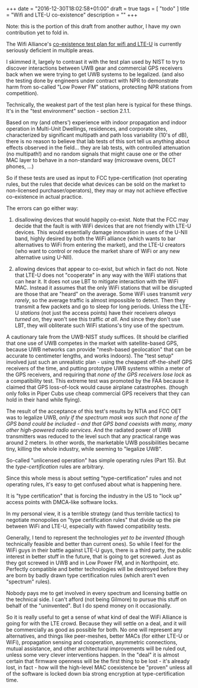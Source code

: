 +++
date = "2016-12-30T18:02:58+01:00"
draft = true
tags = [ "todo" ]
title = "Wifi and LTE-U co-existence"
description = ""
+++

Note: this is the portion of this draft from another author, I have my own contribution yet to fold in.

The Wifi Alliance's [co-existence test plan for wifi and LTE-U](specs/LTE-U-CoexistenceTestPlan_v0.8.4_0.pdf)
is currently seriously deficient in multiple areas.


I skimmed it, largely to contrast it with the test plan used by NIST to try to discover interactions between UWB gear and commercial GPS receivers back when we were trying to get UWB systems to be legalized. (and also the testing done by engineers under contract with NPR to demonstrate harm from so-called "Low Power FM" stations, protecting NPR stations from competition).

Technically, the weakest part of the test plan here is typical for these things. It's in the "test environment" section - section 2.1.1.

Based on my (and others') experience with indoor propagation and indoor operation in Multi-Unit Dwellings, residences, and corporate sites, characterized by significant multipath and path loss variability (10's of dB), there is no reason to believe that lab tests of this sort tell us anything about effects observed in the field... they are lab tests, with controlled attenuation (no multipath!) and no random signals that might cause one or the other MAC layer to behave in a non-standard way (microwave ovens, DECT phones, ...)

So if these tests are used as input to FCC type-certification (not operating rules, but the rules that decide what devices can be sold on the market to non-licensed purchaser/operators), they may or may not achieve effective co-existence in actual practice.



The errors can go either way:



1) disallowing devices that would happily co-exist.  Note that the FCC may decide that the fault is with WiFi devices that are not friendly with LTE-U devices.  This would essentially damage innovation in uses of the U-NII band, highly desired by both the WiFi alliance (which wants to bar alternatives to WiFi from entering the market), and the LTE-U creators (who want to control or reduce the market share of WiFi or any new alternative using U-NII).



2) allowing devices that appear to co-exist, but which in fact do not.  Note that LTE-U does not "cooperate" in any way with the WiFi stations that can hear it.  It does not use LBT to mitigate interaction with the WiFi MAC.  Instead it assumes that the only WiFi stations that will be disrupted are those that are "heard" on the average.  Some WiFi uses transmit *very rarely*, so the average traffic is almost impossible to detect.  Then they transmit a few packets and go to sleep for long periods.  Unless the LTE-U *stations* (not just the access points) have their receivers *always turned on*, they won't see this traffic *at all*.  And since they don't use LBT, they will obliterate such WiFi stations's tiny use of the spectrum.

A cautionary tale from the UWB-NIST study suffices.   (It should be clarified that one use of UWB competes in the market with satellite-based GPS, because UWB networks can provide "mesh-based geolocation" that can be accurate to centimeter lengths, and works indoors).  The "test setup" involved just such an unrealistic plan - using the cheapest off-the-shelf GPS receivers of the time, and putting prototype UWB systems within a meter of the GPS receivers, and requiring that *none of the GPS receivers lose lock* as a compatibility test.  This extreme test was promoted by the FAA because it claimed that GPS loss-of-lock would cause airplane catastrophes.  (though only folks in Piper Cubs use cheap commercial GPS receivers that they can hold in their hand while flying).



The result of the acceptance of this test's results by NTIA and FCC OET was to legalize UWB, *only if the spectrum mask was such that none of the GPS band could be included - and that GPS band coexists with many, many other high-powered radio services*.  And the radiated power of UWB transmitters was reduced to the level such that any practical range was around 2 meters.   In other words, the marketable UWB possibilities became tiny, killing the whole industry, while seeming to "legalize UWB".



So-called "unlicensed operation" has simple operating rules (Part 15).  But the *type-certification* rules are arbitrary.



Since this whole mess is about setting "type-certification" rules and not operating rules, it's easy to get confused about what is happening here.



It is "type certification" that is forcing the industry in the US to "lock up" access points with DMCA-like software locks.



In my personal view, it is a terrible strategy (and thus terrible tactics) to negotiate monopolies on "type certification rules" that divide up the pie between WiFi and LTE-U, especially with flawed compatibility tests.



Generally, I tend to represent the technologies *yet to be invented* (though technically feasible and better than current ones).  So while I feel for the WiFi guys in their battle against LTE-U guys, there is a third party, the public interest in better stuff in the future, that is going to get screwed.  Just as they got screwed in UWB and in Low Power FM, and in Northpoint, etc. Perfectly compatible and better technologies will be destroyed before they are born by badly drawn type certification rules (which aren't even "spectrum" rules).



Nobody pays me to get involved in every spectrum and licensing battle on the technical side. I can't afford (not being Gilmore) to pursue this stuff on behalf of the "uninvented".  But I do spend money on it occasionally.



So it is really useful to get a sense of what kind of deal the WiFi Alliance is going for with the LTE crowd.  Because they will settle on a deal, and it will be commercially as good as possible for both. No one will represent any alternatives, and things like peer-meshes, better MACs (for either LTE-U or WiFi), propagation sensing and cooperation, asymmetric connections, mutual assistance, and other architectural improvements will be ruled out, unless some very clever interventions happen.  In the "deal" it is almost certain that firmware openness will be the first thing to be lost - it's already lost, in fact - how will the high-level MAC coexistence be "proven" unless all of the software is locked down bia strong encryption at type-certification time.

